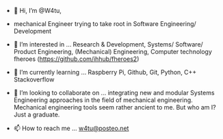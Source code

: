 - 👋 Hi, I’m @W4tu,

- mechanical Engineer trying to take root in Software Engineering/ Development

- 👀 I’m interested in ...
  Research & Development, 
  Systems/ Software/ Product Engineering,
  (Mechanical) Engineering, 
  Computer technology
  fheroes (https://github.com/ihhub/fheroes2)

- 🌱 I’m currently learning ...
  Raspberry Pi, 
  Github, 
  Git, 
  Python, 
  C++
  Stackoverflow
  
- 💞️ I’m looking to collaborate on ...
  integrating new and modular Systems Engineering approaches in the field of mechanical engineering.
  Mechanical engineering tools seem rather ancient to me. But who am I? Just a graduate.
  
- 📫 How to reach me ...
  w4tu@posteo.net

<!---
W4tu/W4tu is a ✨ special ✨ repository because its `README.md` (this file) appears on your GitHub profile.
You can click the Preview link to take a look at your changes.
--->

